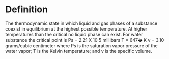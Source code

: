 # Definition

The thermodynamic state in which liquid and gas phases of a substance
coexist in equilibrium at the highest possible temperature. At higher
temperatures than the critical no liquid phase can exist. For water
substance the critical point is Ps = 2.21 X 10 5 millibars T = 647� K v
= 3.10 grams/cubic centimeter where Ps is the saturation vapor pressure
of the water vapor; T is the Kelvin temperature; and v is the specific
volume.
